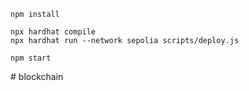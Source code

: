 ```shell
npm install
```

```shell
npx hardhat compile
npx hardhat run --network sepolia scripts/deploy.js
```

```shell
npm start
```
#   b l o c k c h a i n  
 